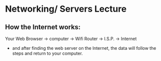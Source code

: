 # Networking/ Servers Lecture
## How the Internet works:
Your Web Browser -> computer -> Wifi Router -> I.S.P. -> Internet
- and after finding the web server on the Internet, the data will follow the steps and return to your computer.
